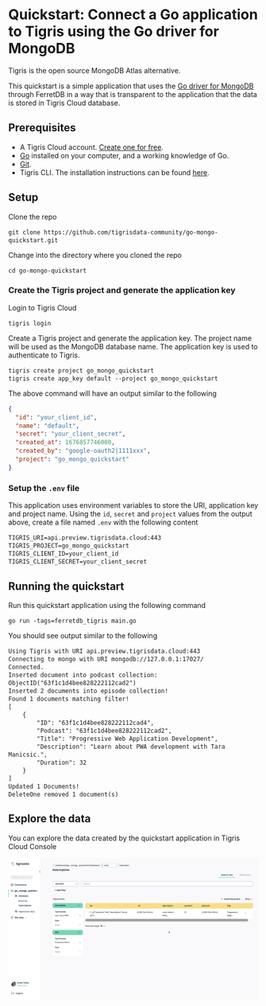 # Quickstart: Connect a Go application to Tigris using the Go driver for MongoDB

Tigris is the open source MongoDB Atlas alternative.

This quickstart is a simple application that uses the [Go driver for MongoDB](https://github.com/mongodb/mongo-go-driver)
through FerretDB in a way that is transparent to the application that the
data is stored in Tigris Cloud database.

## Prerequisites

- A Tigris Cloud account. [Create one for free](https://console.preview.tigrisdata.cloud/signup).
- [Go](https://golang.org/) installed on your computer, and a working
  knowledge of Go.
- [Git](https://git-scm.com/downloads).
- Tigris CLI. The installation instructions can be found [here](https://www.tigrisdata.com/docs/sdkstools/cli/installation/).

## Setup

Clone the repo

```shell
git clone https://github.com/tigrisdata-community/go-mongo-quickstart.git
```

Change into the directory where you cloned the repo

```shell
cd go-mongo-quickstart
```

### Create the Tigris project and generate the application key

Login to Tigris Cloud

```shell
tigris login
```

Create a Tigris project and generate the application key. The project name
will be used as the MongoDB database name. The application key is used to
authenticate to Tigris.

```shell
tigris create project go_mongo_quickstart
tigris create app_key default --project go_mongo_quickstart
```

The above command will have an output similar to the following

```json
{
  "id": "your_client_id",
  "name": "default",
  "secret": "your_client_secret",
  "created_at": 1676857746000,
  "created_by": "google-oauth2|1111xxx",
  "project": "go_mongo_quickstart"
}
```

### Setup the `.env` file

This application uses environment variables to store the URI, application
key and project name. Using the `id`, `secret` and `project` values from the
output above, create a file named `.env` with the following content

```shell
TIGRIS_URI=api.preview.tigrisdata.cloud:443
TIGRIS_PROJECT=go_mongo_quickstart
TIGRIS_CLIENT_ID=your_client_id
TIGRIS_CLIENT_SECRET=your_client_secret
```

## Running the quickstart

Run this quickstart application using the following command

```shell
go run -tags=ferretdb_tigris main.go
```

You should see output similar to the following

```text
Using Tigris with URI api.preview.tigrisdata.cloud:443
Connecting to mongo with URI mongodb://127.0.0.1:17027/
Connected.
Inserted document into podcast collection: ObjectID("63f1c1d4bee828222112cad2")
Inserted 2 documents into episode collection!
Found 1 documents matching filter!
[
    {
        "ID": "63f1c1d4bee828222112cad4",
        "Podcast": "63f1c1d4bee828222112cad2",
        "Title": "Progressive Web Application Development",
        "Description": "Learn about PWA development with Tara Manicsic.",
        "Duration": 32
    }
]
Updated 1 Documents!
DeleteOne removed 1 document(s)
```

## Explore the data

You can explore the data created by the quickstart application in Tigris
Cloud Console

![Tigris Cloud Console screenshot](docs/assets/go_mongo_quickstart_wc.png)
